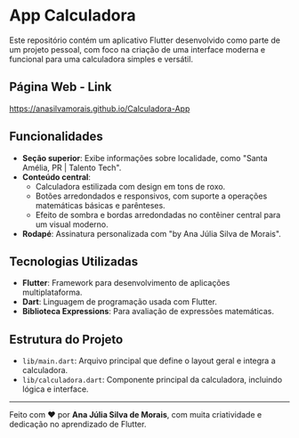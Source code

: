 # App Calculadora 

Este repositório contém um aplicativo Flutter desenvolvido como parte de um projeto pessoal, com foco na criação de uma interface moderna e funcional para uma calculadora simples e versátil.

## Página Web - Link
https://anasilvamorais.github.io/Calculadora-App

## Funcionalidades

- **Seção superior**: Exibe informações sobre localidade, como "Santa Amélia, PR | Talento Tech".
- **Conteúdo central**:
  - Calculadora estilizada com design em tons de roxo.
  - Botões arredondados e responsivos, com suporte a operações matemáticas básicas e parênteses.
  - Efeito de sombra e bordas arredondadas no contêiner central para um visual moderno.
- **Rodapé**: Assinatura personalizada com "by Ana Júlia Silva de Morais".

## Tecnologias Utilizadas

- **Flutter**: Framework para desenvolvimento de aplicações multiplataforma.
- **Dart**: Linguagem de programação usada com Flutter.
- **Biblioteca Expressions**: Para avaliação de expressões matemáticas.

## Estrutura do Projeto

- `lib/main.dart`: Arquivo principal que define o layout geral e integra a calculadora.
- `lib/calculadora.dart`: Componente principal da calculadora, incluindo lógica e interface.

---

Feito com ❤️ por **Ana Júlia Silva de Morais**, com muita criatividade e dedicação no aprendizado de Flutter.
